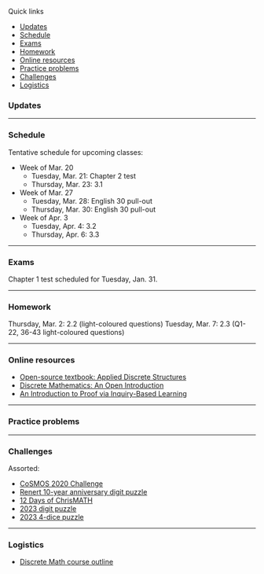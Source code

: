 Quick links

  * [Updates](#updates)
  * [Schedule](#schedule)
  * [Exams](#exams)
  * [Homework](#homework)
  * [Online resources](#online-resources)
  * [Practice problems](#practice-problems)
  * [Challenges](#challenges)
  * [Logistics](#logistics)



### Updates


---


### Schedule

Tentative schedule for upcoming classes:

<!--
  * Week of Jan. 30
    * Tuesday, Jan. 31: 1.1-1.2
    * Thursday, Feb. 2: 1.2-1.3
  * Week of Feb. 6
    * Tuesday, Feb. 7: Chapter 1 test
    * Thursday, Feb. 9: 2.1
  * Week of Feb. 13
    * Tuesday, Feb. 14: 2.1-2.2
    * Thursday, Feb. 16: Model UN
  * Week of Feb. 20
    * Tuesday, Feb. 21: February Break
    * Thursday, Feb. 23: February Break
  * Week of Feb. 27
    * Tuesday, Feb. 28: 2.2
    * Thursday, Mar. 2: 2.3
  * Week of Mar. 6
    * Tuesday, Mar. 7: 2.3, Lewis Carroll puzzles, 2.4
    * Thursday, Mar. 9: Knights and knaves, 2.4
  * Week of Mar. 13
    * Tuesday, Mar. 14: pi Day (pidokus)
    * Thursday, Mar. 16: Chapter 2 review, 2.5
-->

  * Week of Mar. 20
    * Tuesday, Mar. 21: Chapter 2 test
    * Thursday, Mar. 23: 3.1
  * Week of Mar. 27
    * Tuesday, Mar. 28: English 30 pull-out
    * Thursday, Mar. 30: English 30 pull-out
  * Week of Apr. 3
    * Tuesday, Apr. 4: 3.2
    * Thursday, Apr. 6: 3.3



---

### Exams

Chapter 1 test scheduled for Tuesday, Jan. 31.


---

### Homework

<!--
Thursday, Feb. 2: 1.1 and half of 1.2 (light-coloured questions)
Tuesday, Feb. 7: Rest of 1.2 and all of 1.3 (light-coloured questions)
Tuesday, Feb. 14: 2.1 (light-coloured questions up to 47)
Tuesday, Feb. 21: 2.1 (rest of light-coloured questions)
-->

Thursday, Mar. 2: 2.2 (light-coloured questions)
Tuesday, Mar. 7: 2.3 (Q1-22, 36-43 light-coloured questions)



<!--
1.2) 3, 5, 6, 12, 15, 19, 20, 27, 32, 46, 57, 58
-->

<!--
Specific homework for Monday, May 16:
  * Fill out the <a href="https://forms.gle/tTdUvnsKvuTmS2wG9">End of Year feedback form </a>
-->

<!--
Homework expectations: about 40 minutes/day on average
-->

---

### Online resources

<!--
* <a href="https://lyryx.com/wp-content/uploads/2018/01/Nicholson-OpenLAWA-2018A.pdf"> Open-source textbook used for this class </a>
-->

* <a href="https://discretemath.org/ads-latex/ads.pdf">Open-source textbook: Applied Discrete Structures</a>
* <a href="https://discrete.openmathbooks.org/dmoi3.html">Discrete Mathematics: An Open Introduction</a>
* <a href="http://danaernst.com/IBL-IntroToProof/IBLIntroToProof-MAAPressSpring2022.pdf">An Introduction to Proof via Inquiry-Based Learning</a>

---

### Practice problems


---

### Challenges 


Assorted:
* <a href="https://vincentchan02.wixsite.com/cosmospuzzle"> CoSMOS 2020 Challenge</a> 
* <a href="https://vchan2.github.io/Challenges/10_2022_2023_digit_puzzle.pdf">Renert 10-year anniversary digit puzzle</a>
* <a href="https://renertmath.github.io/Challenges/12Days2022.html">12 Days of ChrisMATH</a>
* <a href="https://vchan2.github.io/Challenges/digit_puzzle_2023.pdf">2023 digit puzzle</a>
* <a href="https://vchan2.github.io/Challenges/digit_puzzle_2023_4dice.pdf">2023 4-dice puzzle</a>



---

### Logistics

* <a href="https://vchan2.github.io/2022DiscreteMath/Discrete_Math-Course_outline.pdf">Discrete Math course outline</a>


